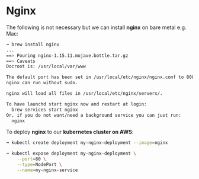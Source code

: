 # Nginx

The following is not necessary but we can install **nginx** on bare metal e.g. Mac:

```bash
➜ brew install nginx
...
==> Pouring nginx-1.15.11.mojave.bottle.tar.gz
==> Caveats
Docroot is: /usr/local/var/www

The default port has been set in /usr/local/etc/nginx/nginx.conf to 8080 so that
nginx can run without sudo.

nginx will load all files in /usr/local/etc/nginx/servers/.

To have launchd start nginx now and restart at login:
  brew services start nginx
Or, if you do not want/need a background service you can just run:
  nginx
```

To deploy **nginx** to our **kubernetes cluster on AWS**:

```bash
➜ kubectl create deployment my-nginx-deployment --image=nginx
```

```bash
➜ kubectl expose deployment my-nginx-deployment \
	--port=80 \
	--type=NodePort \
	--name=my-nginx-service
```

